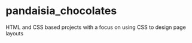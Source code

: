 # pandaisia_chocolates
HTML and CSS based projects with a focus on using CSS to design page layouts
